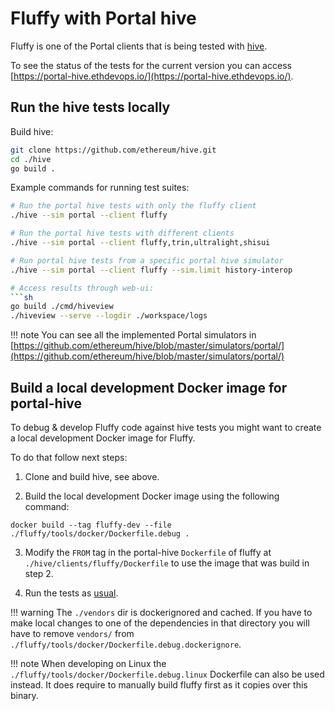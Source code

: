 # Fluffy with Portal hive

Fluffy is one of the Portal clients that is being tested with [hive](https://github.com/ethereum/hive).

To see the status of the tests for the current version you can access [https://portal-hive.ethdevops.io/](https://portal-hive.ethdevops.io/).

## Run the hive tests locally

Build hive:

```sh
git clone https://github.com/ethereum/hive.git
cd ./hive
go build .
```

Example commands for running test suites:

```sh
# Run the portal hive tests with only the fluffy client
./hive --sim portal --client fluffy

# Run the portal hive tests with different clients
./hive --sim portal --client fluffy,trin,ultralight,shisui

# Run portal hive tests from a specific portal hive simulator
./hive --sim portal --client fluffy --sim.limit history-interop

# Access results through web-ui:
```sh
go build ./cmd/hiveview
./hiveview --serve --logdir ./workspace/logs
```

!!! note
    You can see all the implemented Portal simulators in [https://github.com/ethereum/hive/blob/master/simulators/portal/](https://github.com/ethereum/hive/blob/master/simulators/portal/)

## Build a local development Docker image for portal-hive

To debug & develop Fluffy code against hive tests you might want to
create a local development Docker image for Fluffy.

To do that follow next steps:

1) Clone and build hive, see above.

2) Build the local development Docker image using the following command:
```
docker build --tag fluffy-dev --file ./fluffy/tools/docker/Dockerfile.debug .
```

3) Modify the `FROM` tag in the portal-hive `Dockerfile` of fluffy at
`./hive/clients/fluffy/Dockerfile` to use the image that was build in step 2.

4) Run the tests as [usual](fluffy-with-portal-hive.md/#run-the-hive-tests-locally).

!!! warning
    The `./vendors` dir is dockerignored and cached. If you have to make local
    changes to one of the dependencies in that directory you will have to remove
    `vendors/` from `./fluffy/tools/docker/Dockerfile.debug.dockerignore`.

!!! note
    When developing on Linux the `./fluffy/tools/docker/Dockerfile.debug.linux` Dockerfile can also be used instead. It does require to manually build fluffy first as it copies over this binary.
